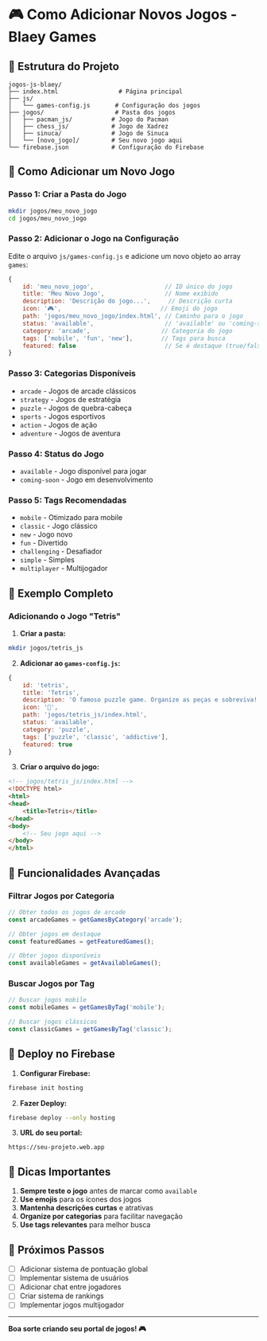# 🎮 Como Adicionar Novos Jogos - Blaey Games

## 📁 Estrutura do Projeto

```
jogos-js-blaey/
├── index.html                 # Página principal
├── js/
│   └── games-config.js       # Configuração dos jogos
├── jogos/                    # Pasta dos jogos
│   ├── pacman_js/           # Jogo do Pacman
│   ├── chess_js/            # Jogo de Xadrez
│   ├── sinuca/              # Jogo de Sinuca
│   └── [novo_jogo]/         # Seu novo jogo aqui
└── firebase.json            # Configuração do Firebase
```

## 🚀 Como Adicionar um Novo Jogo

### Passo 1: Criar a Pasta do Jogo
```bash
mkdir jogos/meu_novo_jogo
cd jogos/meu_novo_jogo
```

### Passo 2: Adicionar o Jogo na Configuração
Edite o arquivo `js/games-config.js` e adicione um novo objeto ao array `games`:

```javascript
{
    id: 'meu_novo_jogo',                    // ID único do jogo
    title: 'Meu Novo Jogo',                 // Nome exibido
    description: 'Descrição do jogo...',     // Descrição curta
    icon: '🎮',                            // Emoji do jogo
    path: 'jogos/meu_novo_jogo/index.html', // Caminho para o jogo
    status: 'available',                    // 'available' ou 'coming-soon'
    category: 'arcade',                    // Categoria do jogo
    tags: ['mobile', 'fun', 'new'],        // Tags para busca
    featured: false                         // Se é destaque (true/false)
}
```

### Passo 3: Categorias Disponíveis
- `arcade` - Jogos de arcade clássicos
- `strategy` - Jogos de estratégia
- `puzzle` - Jogos de quebra-cabeça
- `sports` - Jogos esportivos
- `action` - Jogos de ação
- `adventure` - Jogos de aventura

### Passo 4: Status do Jogo
- `available` - Jogo disponível para jogar
- `coming-soon` - Jogo em desenvolvimento

### Passo 5: Tags Recomendadas
- `mobile` - Otimizado para mobile
- `classic` - Jogo clássico
- `new` - Jogo novo
- `fun` - Divertido
- `challenging` - Desafiador
- `simple` - Simples
- `multiplayer` - Multijogador

## 📱 Exemplo Completo

### Adicionando o Jogo "Tetris"

1. **Criar a pasta:**
```bash
mkdir jogos/tetris_js
```

2. **Adicionar ao `games-config.js`:**
```javascript
{
    id: 'tetris',
    title: 'Tetris',
    description: 'O famoso puzzle game. Organize as peças e sobreviva!',
    icon: '🧩',
    path: 'jogos/tetris_js/index.html',
    status: 'available',
    category: 'puzzle',
    tags: ['puzzle', 'classic', 'addictive'],
    featured: true
}
```

3. **Criar o arquivo do jogo:**
```html
<!-- jogos/tetris_js/index.html -->
<!DOCTYPE html>
<html>
<head>
    <title>Tetris</title>
</head>
<body>
    <!-- Seu jogo aqui -->
</body>
</html>
```

## 🔧 Funcionalidades Avançadas

### Filtrar Jogos por Categoria
```javascript
// Obter todos os jogos de arcade
const arcadeGames = getGamesByCategory('arcade');

// Obter jogos em destaque
const featuredGames = getFeaturedGames();

// Obter jogos disponíveis
const availableGames = getAvailableGames();
```

### Buscar Jogos por Tag
```javascript
// Buscar jogos mobile
const mobileGames = getGamesByTag('mobile');

// Buscar jogos clássicos
const classicGames = getGamesByTag('classic');
```

## 🚀 Deploy no Firebase

1. **Configurar Firebase:**
```bash
firebase init hosting
```

2. **Fazer Deploy:**
```bash
firebase deploy --only hosting
```

3. **URL do seu portal:**
```
https://seu-projeto.web.app
```

## 📝 Dicas Importantes

1. **Sempre teste o jogo** antes de marcar como `available`
2. **Use emojis** para os ícones dos jogos
3. **Mantenha descrições curtas** e atrativas
4. **Organize por categorias** para facilitar navegação
5. **Use tags relevantes** para melhor busca

## 🎯 Próximos Passos

- [ ] Adicionar sistema de pontuação global
- [ ] Implementar sistema de usuários
- [ ] Adicionar chat entre jogadores
- [ ] Criar sistema de rankings
- [ ] Implementar jogos multijogador

---

**Boa sorte criando seu portal de jogos! 🎮**

